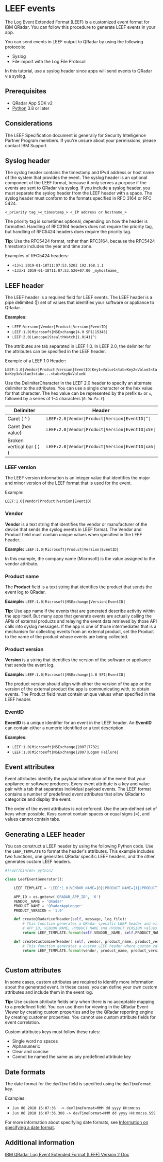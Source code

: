 # LEEF events 

The Log Event Extended Format (LEEF) is a customized event format for IBM QRadar. You can follow this procedure to generate LEEF events in your app.

You can send events in LEEF output to QRadar by using the following protocols:

- Syslog
- File import with the Log File Protocol

In this tutorial, use a syslog header since apps will send events to QRadar via syslog.

## Prerequisites

- QRadar App SDK v2
- [Python](https://www.python.org/downloads/) 3.8 or later

## Considerations

The LEEF Specification document is generally for Security Intelligence Partner Program members. If you're unsure about your permissions, please contact IBM Support. 

## Syslog header

The syslog header contains the timestamp and IPv4 address or host name of the system that provides the event. The syslog header is an optional component of the LEEF format, because it only serves a purpose if the events are sent to QRadar via syslog. If you include a syslog header, you must separate the syslog header from the LEEF header with a space. The syslog header must conform to the formats specified in RFC 3164 or RFC 5424.

`<_priority tag_><_timestamp_> <_IP address or hostname_>`

The priority tag is sometimes optional, depending on how the header is formatted. Handling of RFC3164 headers does not require the priority tag, but handling of RFC5424 headers does require the priority tag. 

**Tip:** Use the RFC5424 format, rather than RFC3164, because the RFC5424 timestamp includes the year and time zone.

Examples of RFC5424 headers:

- `<13>1 2019-01-18T11:07:53.520Z 192.168.1.1`
- `<133>1 2019-01-18T11:07:53.520+07:00 _myhostname_`

## LEEF header

The LEEF header is a required field for LEEF events. The LEEF header is a pipe delimited (|) set of values that identifies your software or appliance to QRadar. 

**Examples:**

- `LEEF:Version|Vendor|Product|Version|EventID|`
- `LEEF:1.0|Microsoft|MSExchange|4.0 SP1|15345| `
- `LEEF:2.0|Lancope|StealthWatch|1.0|41|^|`

The attributes are tab separated in LEEF 1.0. In LEEF 2.0, the delimiter for the attributes can be specified in the LEEF header. 

Example of a LEEF 1.0 Header:

`LEEF:1.0|Vendor|Product|Version|EventID|Key1=Value1<tab>Key2=Value2<tab>Key3=Value3<tab>...<tab>KeyN=ValueN`

Use the DelimiterCharacter in the LEEF 2.0 header to specify an alternate delimiter to the attributes. You can use a single character or the hex value for that character. The hex value can be represented by the prefix `0x` or `x`, followed by a series of 1-4 characters (`0-9A-Fa-f`).

| Delimiter                 | Header                                             |
|---------------------------|----------------------------------------------------|
| Caret ( ^ )               | `LEEF:2.0\|Vendor\|Product\|Version\|EventID\|^\|`   |
| Caret (hex value)         | `LEEF:2.0\|Vendor\|Product\|Version\|EventID\|x5E\|` |
| Broken vertical bar ( ¦ ) | `LEEF:2.0\|Vendor\|Product\|Version\|EventID\|xa6\|` |

### LEEF version

The LEEF version information is an integer value that identifies the major and minor version of the LEEF format that is used for the event.

Example:

`LEEF:1.0|Vendor|Product|Version|EventID|`

### Vendor

**Vendor** is a text string that identifies the vendor or manufacturer of the device that sends the syslog events in LEEF format. The Vendor and Product field must contain unique values when specified in the LEEF header. 

**Example:** `LEEF:1.0|Microsoft|Product|Version|EventID|`

In this example, the company name (Microsoft) is the value assigned to the vendor attribute.

### Product name

The **Product** field is a text string that identifies the product that sends the event log to QRadar. 

**Example:** `LEEF:1.0|Microsoft|MSExchange|Version|EventID|`

**Tip:** Use app name if the events that are generated describe activity within the app itself. But many apps that generate events are actually calling the APIs of external products and relaying the event data retrieved by those API calls into syslog messages. If the app is one of those intermediates that is a mechanism for collecting events from an external product, set the Product to the name of the product whose events are being collected. 

### Product version 

**Version** is a string that identifies the version of the software or appliance that sends the event log.

**Example:** `LEEF:1.0|Microsoft|MSExchange|4.0 SP1|EventID|`

The product version should align with either the version of the app or the version of the external product the app is communicating with, to obtain events.
The Product field must contain unique values when specified in the LEEF header. 

### EventID

**EventID** is a unique identifier for an event in the LEEF header. An **EventID** can contain either a numeric identified or a text description.

**Examples:**

- `LEEF:1.0|Microsoft|MSExchange|2007|7732|`
- `LEEF:1.0|Microsoft|MSExchange|2007|Logon Failure|`

## Event attributes

Event attributes identify the payload information of the event that your appliance or software produces. Every event attribute is a key and value pair with a tab that separates individual payload events. The LEEF format contains a number of predefined event attributes that allow QRadar to categorize and display the event.

The order of the event attributes is not enforced. 
Use the pre-defined set of keys when possible. 
Keys cannot contain spaces or equal signs (=), and values cannot contain tabs. 

## Generating a LEEF header

You can construct a LEEF header by using the following Python code. Use the `LEEF_TEMPLATE` to format the header's attributes. This example includes two functions, one generates QRadar specific LEEF headers, and the other generates custom LEEF headers. 

```python
#!/usr/bin/env python3

class LeefEventGenerator():

    LEEF_TEMPLATE = 'LEEF:1.0|VENDOR_NAME={0}|PRODUCT_NAME={1}|PRODUCT_VERSION={2}|QRadarAppLog|APP_ID={3} LOG_FILE={4} LOG_MESSAGE={5}'

    APP_ID = os.getenv('QRADAR_APP_ID', '0')
    VENDOR__NAME = 'QRadar'
    PRODUCT_NAME = 'QRadarAppLogger'
    PRODUCT_VERSION = '1.0'

    def createQRadarLeefHeader(self, message, log_file):
        # This function generates a QRadar specific LEEF header and will automatically set the 
        # APP_ID, VENDOR_NAME, PRODUCT_NAME and PRODUCT_VERSION values
        return LEEF_TEMPLATE.format(self.VENDOR__NAME, self.PRODUCT_NAME, self.PRODUCT_VERSION, self.APP_ID, log_file, message)

    def createCustomLeefHeader( self, vendor, product_name, product_version, app_id, log_file, message):
        # This function generates a custom LEEF header where custom values can be input
        return LEEF_TEMPLATE.format(vendor, product_name, product_version, app_id, log_file, message)
        
```

## Custom attributes 

In some cases, custom attributes are required to identify more information about the generated event. In these cases, you can define your own custom attributes and include them in the event log. 

**Tip:** Use custom attribute fields only when there is no acceptable mapping to a predefined field. You can use them for viewing in the QRadar Event Viewer by creating custom properties and by the QRadar reporting engine by creating customer properties. You cannot use custom attribute fields for event correlation. 

Custom attributes keys must follow these rules:

- Single word no spaces
- Alphanumeric
- Clear and concise
- Cannot be named the same as any predefined attribute key

## Date formats

The date format for the `devTime` field is specified using the `devTimeFormat` key.

Examples:

- `Jun 06 2010 16:07:36  -> devTimeFormat=MMM dd yyyy HH:mm:ss`
- `Jun 06 2010 16:07:36.300 -> devTimeFormat=MMM dd yyyy HH:mm:ss.SSS`

For more information about specifying date formats, see [Information on specifying a date format](http://java.sun.com/javase/6/docs/api/java/text/SimpleDateFormat.html).

## Additional information 

[IBM QRadar Log Event Extended Format (LEEF) Version 2 Doc](https://www.ibm.com/support/knowledgecenter/SS42VS_DSM/pdf/b_Leef_format_guide.pdf)
